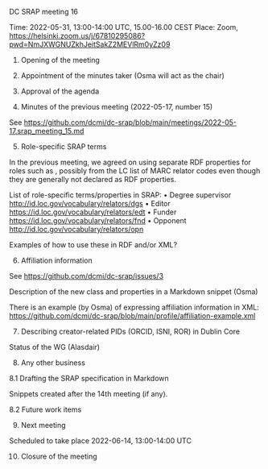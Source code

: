﻿DC SRAP meeting 16

Time: 2022-05-31, 13:00-14:00 UTC, 15.00-16.00 CEST
Place: Zoom, https://helsinki.zoom.us/j/67810295086?pwd=NmJXWGNUZkhJeitSakZ2MEVlRm0yZz09

1. Opening of the meeting

2. Appointment of the minutes taker (Osma will act as the chair)

3. Approval of the agenda

4. Minutes of the previous meeting (2022-05-17, number 15)

See https://github.com/dcmi/dc-srap/blob/main/meetings/2022-05-17.srap_meeting_15.md

5. Role-specific SRAP terms

In the previous meeting, we agreed on using separate RDF properties for roles such as , possibly from the LC list of MARC relator codes even though they are generally not declared as RDF properties.

List of role-specific terms/properties in SRAP:
• Degree supervisor http://id.loc.gov/vocabulary/relators/dgs
• Editor https://id.loc.gov/vocabulary/relators/edt
• Funder https://id.loc.gov/vocabulary/relators/fnd
• Opponent http://id.loc.gov/vocabulary/relators/opn

Examples of how to use these in RDF and/or XML?

6. Affiliation information

See https://github.com/dcmi/dc-srap/issues/3

Description of the new class and properties in a Markdown snippet (Osma)

There is an example (by Osma) of expressing affiliation information in XML:
https://github.com/dcmi/dc-srap/blob/main/profile/affiliation-example.xml

7. Describing creator-related PIDs (ORCID, ISNI, ROR) in Dublin Core

Status of the WG (Alasdair)

8. Any other business

8.1 Drafting the SRAP specification in Markdown

Snippets created after the 14th meeting (if any).

8.2 Future work items

9. Next meeting

Scheduled to take place 2022-06-14, 13:00-14:00 UTC

10. Closure of the meeting

